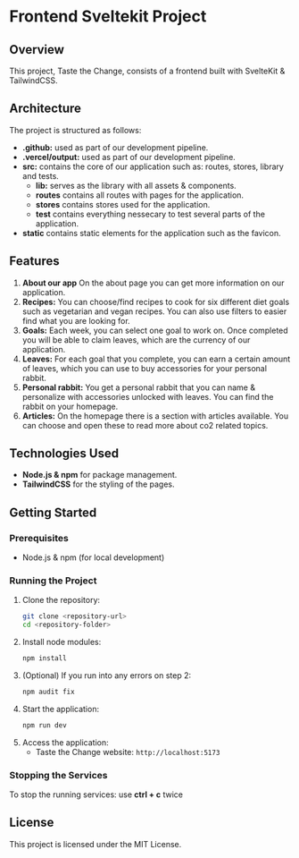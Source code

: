 # Frontend Sveltekit Project

## Overview
This project, Taste the Change, consists of a frontend built with SvelteKit & TailwindCSS.

## Architecture
The project is structured as follows:
* **.github:** used as part of our development pipeline. 
* **.vercel/output:** used as part of our development pipeline.
* **src:** contains the core of our application such as: routes, stores, library and tests.
  * **lib:** serves as the library with all assets & components.
  * **routes** contains all routes with pages for the application.
  * **stores** contains stores used for the application.
  * **test** contains everything nessecary to test several parts of the application.
* **static** contains static elements for the application such as the favicon. 

## Features
1. **About our app** On the about page you can get more information on our application. 
2. **Recipes:** You can choose/find recipes to cook for six different diet goals such as vegetarian and vegan recipes. You can also use filters to easier find what you are looking for.
3. **Goals:** Each week, you can select one goal to work on. Once completed you will be able to claim leaves, which are the currency of our application.
4. **Leaves:** For each goal that you complete, you can earn a certain amount of leaves, which you can use to buy accessories for your personal rabbit. 
5. **Personal rabbit:** You get a personal rabbit that you can name & personalize with accessories unlocked with leaves. You can find the rabbit on your homepage. 
6. **Articles:** On the homepage there is a section with articles available. You can choose and open these to read more about co2 related topics.

## Technologies Used
* **Node.js & npm** for package management.
* **TailwindCSS** for the styling of the pages.

## Getting Started
### Prerequisites
* Node.js & npm (for local development)

### Running the Project
1. Clone the repository:
    ```bash
    git clone <repository-url>
    cd <repository-folder>
    ```
2. Install node modules:
    ```bash
    npm install
    ```
3. (Optional) If you run into any errors on step 2:
    ```bash
    npm audit fix
    ```
4. Start the application:
    ```bash
    npm run dev
    ```
5. Access the application:
    - Taste the Change website: `http://localhost:5173`

### Stopping the Services
To stop the running services: use **ctrl + c** twice

## License
This project is licensed under the MIT License.